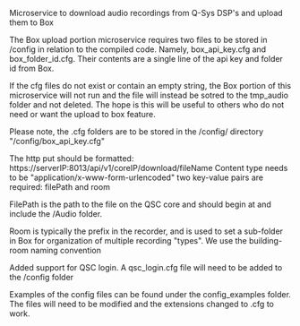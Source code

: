 Microservice to download audio recordings from Q-Sys DSP's and upload them to Box

The Box upload portion microservice requires two files to be stored in /config in relation to the compiled code.  Namely, box_api_key.cfg and box_folder_id.cfg.  Their contents are a single line of the api key and folder id from Box.

If the cfg files do not exist or contain an empty string, the Box portion of this microservice will not run and the file will instead be sotred to the tmp_audio folder and not deleted.  The hope is this will be useful to others who do not need or want the upload to box feature.

Please note, the .cfg folders are to be stored in the /config/ directory "/config/box_api_key.cfg"

The http put should be formatted: https://serverIP:8013/api/v1/coreIP/download/fileName
Content type needs to be "application/x-www-form-urlencoded"
two key-value pairs are required: filePath and room

FilePath is the path to the file on the QSC core and should begin at and include the /Audio folder.

Room is typically the prefix in the recorder, and is used to set a sub-folder in Box for organization of multiple recording "types".  We use the building-room naming convention

Added support for QSC login.  A qsc_login.cfg file will need to be added to the /config folder

Examples of the config files can be found under the config_examples folder.  The files will need to be modified and the extensions changed to .cfg to work.